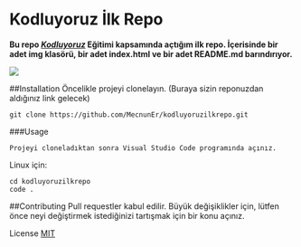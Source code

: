 # Kodluyoruz İlk Repo
**Bu repo *[Kodluyoruz](https://kodluyoruz.org/tr/kodluyoruz/)* Eğitimi kapsamında açtığım ilk repo. İçerisinde bir adet img klasörü, bir adet index.html ve bir adet README.md barındırıyor.**

![](https://i.hizliresim.com/83nd437.png)

##Installation
Öncelikle projeyi clonelayın. (Buraya sizin reponuzdan aldığınız link gelecek)

```
git clone https://github.com/MecnunEr/kodluyoruzilkrepo.git
```

###Usage

```
Projeyi cloneladıktan sonra Visual Studio Code programında açınız.
```

Linux için:
```
cd kodluyoruzilkrepo
code .
```

##Contributing
Pull requestler kabul edilir. Büyük değişiklikler için, lütfen önce neyi değiştirmek istediğinizi tartışmak için bir konu açınız.

License
[MIT](https://choosealicense.com/licenses/mit/)